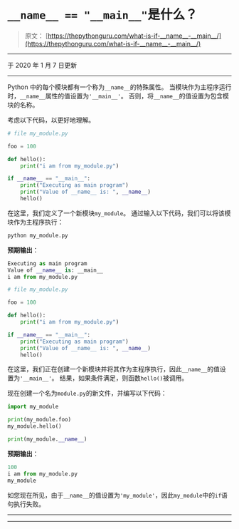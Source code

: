 # `__name__ == "__main__"`是什么？

> 原文： [https://thepythonguru.com/what-is-if-__name__-__main__/](https://thepythonguru.com/what-is-if-__name__-__main__/)

* * *

于 2020 年 1 月 7 日更新

* * *

Python 中的每个模块都有一个称为`__name__`的特殊属性。 当模块作为主程序运行时，`__name__`属性的值设置为`'__main__'`。 否则，将`__name__`的值设置为包含模块的名称。

考虑以下代码，以更好地理解。

```py
# file my_module.py

foo = 100

def hello():
    print("i am from my_module.py")

if __name__ == "__main__":
    print("Executing as main program")
    print("Value of __name__ is: ", __name__)
    hello()

```

在这里，我们定义了一个新模块`my_module`。 通过输入以下代码，我们可以将该模块作为主程序执行：

```py
python my_module.py

```

**预期输出**：

```py
Executing as main program
Value of __name__ is: __main__
i am from my_module.py

```

```py
# file my_module.py

foo = 100

def hello():
    print("i am from my_module.py")

if __name__ == "__main__":
    print("Executing as main program")
    print("Value of __name__ is: ", __name__)
    hello() 
```

在这里，我们正在创建一个新模块并将其作为主程序执行，因此`__name__`的值设置为`'__main__'`。 结果，如果条件满足，则函数`hello()`被调用。

现在创建一个名为`module.py`的新文件，并编写以下代码：

```py
import my_module

print(my_module.foo)
my_module.hello()

print(my_module.__name__)

```

**预期输出**：

```py
100
i am from my_module.py
my_module

```

如您现在所见，由于`__name__`的值设置为`'my_module'`，因此`my_module`中的`if`语句执行失败。

* * *

* * *